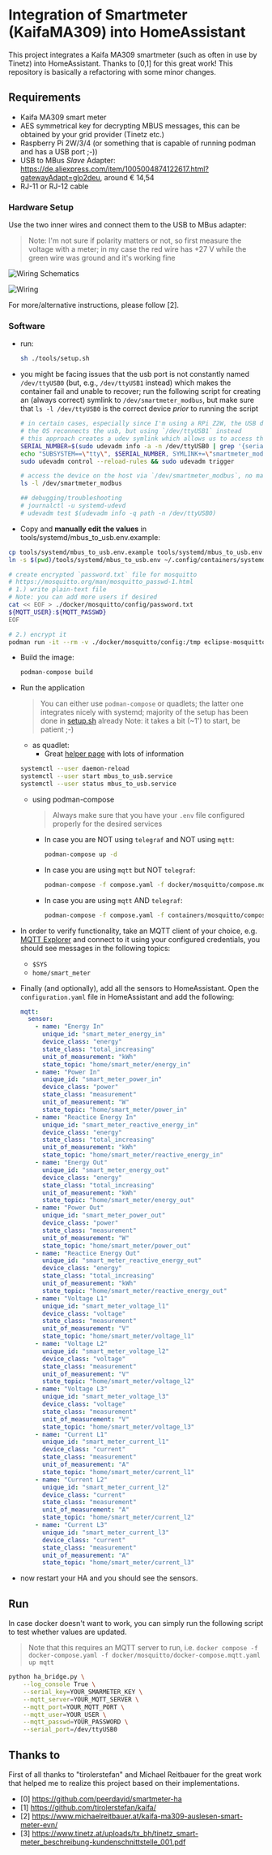 # Integration of Smartmeter (KaifaMA309) into HomeAssistant

This project integrates a Kaifa MA309 smartmeter (such as often in use by Tinetz) into HomeAssistant.
Thanks to [0,1] for this great work! This repository is basically a refactoring with some minor changes.

## Requirements

* Kaifa MA309 smart meter
* AES symmetrical key for decrypting MBUS messages, this can be obtained by your grid provider (Tinetz etc.)
* Raspberry Pi 2W/3/4 (or something that is capable of running podman and has a USB port ;-))
* USB to MBus *Slave* Adapter: <https://de.aliexpress.com/item/1005004874122617.html?gatewayAdapt=glo2deu>, around € 14,54
* RJ-11 or RJ-12 cable

### Hardware Setup

Use the two inner wires and connect them to the USB to MBus adapter:

> Note: I'm not sure if polarity matters or not, so first measure the voltage with a meter; in my case the red wire has +27 V while the green wire was ground and it's working fine

![Wiring Schematics](docs/wiring-schematic.drawio.svg)

![Wiring](docs/wiring.jpg)

For more/alternative instructions, please follow [2].

### Software

* run:

  ```sh
  sh ./tools/setup.sh
  ```

* you might be facing issues that the usb port is not constantly named `/dev/ttyUSB0` (but, e.g., `/dev/ttyUSB1` instead) which makes the container fail and unable to recover;
  run the following script for creating an (always correct) symlink to `/dev/smartmeter_modbus`, but make sure that `ls -l /dev/ttyUSB0` is the correct device *prior* to running the script

  ```sh
  # in certain cases, especially since I'm using a RPi Z2W, the USB device, usually mounted to `/dev/ttyUSB0` seems to be disconnecting after a random amount of time
  # the OS reconnects the usb, but using `/dev/ttyUSB1` instead
  # this approach creates a udev symlink which allows us to access the device using `/dev/smartmeter_modbus` regardless of the device file
  SERIAL_NUMBER=$(sudo udevadm info -a -n /dev/ttyUSB0 | grep '{serial}' | head -n1 | tr -d '[:space:]')
  echo "SUBSYSTEM==\"tty\", $SERIAL_NUMBER, SYMLINK+=\"smartmeter_modbus\"" | sudo tee -a /etc/udev/rules.d/999-usb-serial.rules
  sudo udevadm control --reload-rules && sudo udevadm trigger

  # access the device on the host via `/dev/smartmeter_modbus`, no matter if its /dev/ttyUSB0 or /dev/ttyUSB1
  ls -l /dev/smartmeter_modbus

  ## debugging/troubleshooting
  # journalctl -u systemd-udevd
  # udevadm test $(udevadm info -q path -n /dev/ttyUSB0)
  ```

* Copy and **manually edit the values** in tools/systemd/mbus_to_usb.env.example:

```bash
cp tools/systemd/mbus_to_usb.env.example tools/systemd/mbus_to_usb.env
ln -s $(pwd)/tools/systemd/mbus_to_usb.env ~/.config/containers/systemd/mbus_to_usb.env

# create encrypted `password.txt` file for mosquitto
# https://mosquitto.org/man/mosquitto_passwd-1.html
# 1.) write plain-text file
# Note: you can add more users if desired
cat << EOF > ./docker/mosquitto/config/password.txt
${MQTT_USER}:${MQTT_PASSWD}
EOF

# 2.) encrypt it
podman run -it --rm -v ./docker/mosquitto/config:/tmp eclipse-mosquitto:2 mosquitto_passwd -U /tmp/password.txt
```

* Build the image:

  ```bash
  podman-compose build
  ```

* Run the application
  > You can either use `podman-compose` or quadlets; the latter one integrates nicely with systemd; majority of the setup has been done in [setup.sh](tools/setup.sh) already
  > Note: it takes a bit (~1') to start, be patient ;-)

  * as quadlet:
    * Great [helper page](https://man.archlinux.org/man/quadlet.5.en) with lots of information

  ```bash
  systemctl --user daemon-reload
  systemctl --user start mbus_to_usb.service
  systemctl --user status mbus_to_usb.service
  ```

  * using podman-compose
    > Always make sure that you have your `.env` file configured properly for the desired services
    * In case you are NOT using `telegraf` and NOT using `mqtt`:

      ```bash
      podman-compose up -d
      ```

    * In case you are using `mqtt` but NOT `telegraf`:

      ```bash
      podman-compose -f compose.yaml -f docker/mosquitto/compose.mqtt.yaml up -d
      ```

    * In case you are using `mqtt` AND `telegraf`:

      ```bash
      podman-compose -f compose.yaml -f containers/mosquitto/compose.mqtt.yaml -f containers/telegraf/compose.telegraf.yaml up -d
      ```

* In order to verify functionality, take an MQTT client of your choice, e.g. [MQTT Explorer](http://mqtt-explorer.com/) and connect to it using your configured credentials, you should see messages in the following topics:
  * `$SYS`
  * `home/smart_meter`
* Finally (and optionally), add all the sensors to HomeAssistant. Open the `configuration.yaml` file in HomeAssistant and add the following:

  ```yaml
  mqtt:
    sensor:
      - name: "Energy In"
        unique_id: "smart_meter_energy_in"
        device_class: "energy"
        state_class: "total_increasing"
        unit_of_measurement: "kWh"
        state_topic: "home/smart_meter/energy_in"
      - name: "Power In"
        unique_id: "smart_meter_power_in"
        device_class: "power"
        state_class: "measurement"
        unit_of_measurement: "W"
        state_topic: "home/smart_meter/power_in"
      - name: "Reactice Energy In"
        unique_id: "smart_meter_reactive_energy_in"
        device_class: "energy"
        state_class: "total_increasing"
        unit_of_measurement: "kWh"
        state_topic: "home/smart_meter/reactive_energy_in"
      - name: "Energy Out"
        unique_id: "smart_meter_energy_out"
        device_class: "energy"
        state_class: "total_increasing"
        unit_of_measurement: "kWh"
        state_topic: "home/smart_meter/energy_out"
      - name: "Power Out"
        unique_id: "smart_meter_power_out"
        device_class: "power"
        state_class: "measurement"
        unit_of_measurement: "W"
        state_topic: "home/smart_meter/power_out"
      - name: "Reactice Energy Out"
        unique_id: "smart_meter_reactive_energy_out"
        device_class: "energy"
        state_class: "total_increasing"
        unit_of_measurement: "kWh"
        state_topic: "home/smart_meter/reactive_energy_out"
      - name: "Voltage L1"
        unique_id: "smart_meter_voltage_l1"
        device_class: "voltage"
        state_class: "measurement"
        unit_of_measurement: "V"
        state_topic: "home/smart_meter/voltage_l1"
      - name: "Voltage L2"
        unique_id: "smart_meter_voltage_l2"
        device_class: "voltage"
        state_class: "measurement"
        unit_of_measurement: "V"
        state_topic: "home/smart_meter/voltage_l2"
      - name: "Voltage L3"
        unique_id: "smart_meter_voltage_l3"
        device_class: "voltage"
        state_class: "measurement"
        unit_of_measurement: "V"
        state_topic: "home/smart_meter/voltage_l3"
      - name: "Current L1"
        unique_id: "smart_meter_current_l1"
        device_class: "current"
        state_class: "measurement"
        unit_of_measurement: "A"
        state_topic: "home/smart_meter/current_l1"
      - name: "Current L2"
        unique_id: "smart_meter_current_l2"
        device_class: "current"
        state_class: "measurement"
        unit_of_measurement: "A"
        state_topic: "home/smart_meter/current_l2"
      - name: "Current L3"
        unique_id: "smart_meter_current_l3"
        device_class: "current"
        state_class: "measurement"
        unit_of_measurement: "A"
        state_topic: "home/smart_meter/current_l3"
  ```

* now restart your HA and you should see the sensors.

## Run

In case docker doesn't want to work, you can simply run the following script to test whether values are updated.

> Note that this requires an MQTT server to run, i.e. `docker compose -f docker-compose.yaml -f docker/mosquitto/docker-compose.mqtt.yaml up mqtt`

```bash
python ha_bridge.py \
    --log_console True \
    --serial_key=YOUR_SMARMETER_KEY \
    --mqtt_server=YOUR_MQTT_SERVER \
    --mqtt_port=YOUR_MQTT_PORT \
    --mqtt_user=YOUR_USER \
    --mqtt_passwd=YOUR_PASSWORD \
    --serial_port=/dev/ttyUSB0
```

## Thanks to

First of all thanks to "tirolerstefan" and Michael Reitbauer for the great work that
helped me to realize this project based on their implementations.

* [0] <https://github.com/peerdavid/smartmeter-ha>
* [1] <https://github.com/tirolerstefan/kaifa/>
* [2] <https://www.michaelreitbauer.at/kaifa-ma309-auslesen-smart-meter-evn/>
* [3] <https://www.tinetz.at/uploads/tx_bh/tinetz_smart-meter_beschreibung-kundenschnittstelle_001.pdf>

